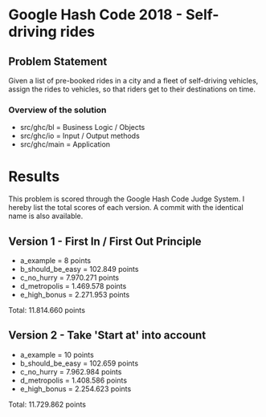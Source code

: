 # Google Hash Code 2018 - Self-driving rides

## Problem Statement
Given a list of pre-booked rides in a city and a fleet of self-driving vehicles, assign the rides to vehicles, so that riders get to their destinations on time.

### Overview of the solution

- src/ghc/bl 	= Business Logic / Objects
- src/ghc/io 	= Input / Output methods
- src/ghc/main 	= Application

# Results 
This problem is scored through the Google Hash Code Judge System. I hereby list the total scores of each version. A commit with the identical name is also available.

## Version 1 - First In / First Out Principle

- a_example			= 8 points
- b_should_be_easy  = 102.849 points
- c_no_hurry        = 7.970.271 points
- d_metropolis		= 1.469.578 points
- e_high_bonus		= 2.271.953 points

Total: 11.814.660 points

## Version 2 - Take 'Start at' into account

- a_example			= 10 points
- b_should_be_easy  = 102.659 points
- c_no_hurry        = 7.962.984 points
- d_metropolis		= 1.408.586 points
- e_high_bonus		= 2.254.623 points

Total: 11.729.862 points